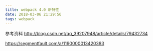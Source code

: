```yaml
---
title: webpack 4.0 新特性
date: 2018-03-06 21:29:56
tags: webpack
---
```



参考资料
http://blog.csdn.net/qq_39207948/article/details/79432734

https://segmentfault.com/a/1190000013420383

